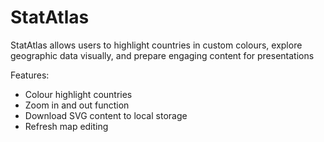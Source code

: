 # StatAtlas
StatAtlas allows users to highlight countries in custom colours, explore geographic data visually, and prepare engaging content for presentations 

Features:

- Colour highlight countries
- Zoom in and out function
- Download SVG content to local storage
- Refresh map editing

